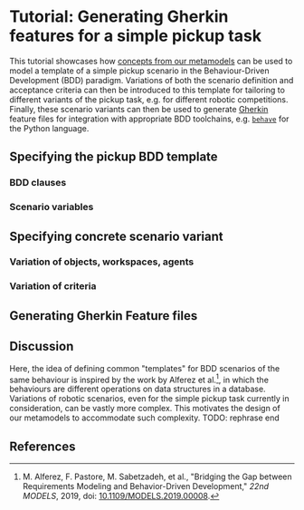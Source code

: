 # Tutorial: Generating Gherkin features for a simple pickup task

This tutorial showcases how [concepts from our metamodels](bdd-concepts.md) can be used to model
a template of a simple pickup scenario in the Behaviour-Driven Development (BDD) paradigm.
Variations of both the scenario definition and acceptance criteria can then be introduced to this
template for tailoring to different variants of the pickup task, e.g. for different robotic
competitions. Finally, these scenario variants can then be used to generate
[Gherkin](https://cucumber.io/docs/gherkin/reference/) feature files for integration with
appropriate BDD toolchains, e.g. [`behave`](https://behave.readthedocs.io) for the Python language.

## Specifying the pickup BDD template

### BDD clauses

### Scenario variables

## Specifying concrete scenario variant

### Variation of objects, workspaces, agents

### Variation of criteria

## Generating Gherkin Feature files

## Discussion

Here, the idea of defining common "templates" for BDD scenarios of the same behaviour is inspired
by the work by Alferez et al.[^alferez2019], in which the behaviours are different operations on
data structures in a database. Variations of robotic scenarios, even for the simple pickup task
currently in consideration, can be vastly more complex. This motivates the design of our metamodels
to accommodate such complexity.
TODO: rephrase end

## References

[^alferez2019]: M. Alferez, F. Pastore, M. Sabetzadeh, et al., "Bridging the Gap between Requirements Modeling and Behavior-Driven Development," _22nd MODELS_, 2019, doi: [10.1109/MODELS.2019.00008](https://doi.org/10.1109/MODELS.2019.00008).
